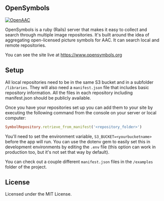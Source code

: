 OpenSymbols
---------------------------
[![OpenAAC](https://www.openaac.org/images//OpenAAC-advocate-blue.svg)](https://www.openaac.org/advocates.html)

OpenSymbols is a ruby (Rails) server that makes it easy to collect 
and search
through multiple image repositories. It's built around the idea of
aggregating open-licensed picture symbols for AAC. It can search
local and remote repositories.

You can see the site live at https://www.opensymbols.org

## Setup

All local repositories need to be in the same S3 bucket and in a 
subfolder `/libraries`. They will also need a `manifest.json` file
that includes basic repository information. All the files in each
repository including manifest.json should be publicly available.

Once you have your repositories set up you can add them to your
site by executing the following command from the console on your
server or local computer:

```ruby
SymbolRepository.retrieve_from_manifest('<repository_folder>')
```

You'll need to set the environment variable, `S3_BUCKET=<yourbucketname>`
before the app will run. You can use the dotenv gem to easily set this
in development environments by editing the `.env` file (this option can work 
in production too, but it's not set that way by default).

You can check out a couple different `manifest.json` files in the
`/examples` folder of the project.

## License

Licensed under the MIT License.